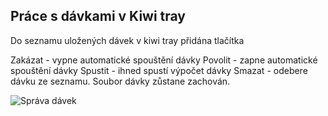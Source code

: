 ﻿---
categories: [kiwi]
layout: kiwi
---
 
## Práce s dávkami v Kiwi tray
Do seznamu uložených dávek v kiwi tray přidána tlačítka 

   Zakázat - vypne automatické spouštění dávky
   Povolit - zapne automatické spouštění dávky
   Spustit - ihned spustí výpočet dávky
   Smazat - odebere dávku ze seznamu. Soubor dávky zůstane zachován.
        
       
![Správa dávek]({{site.url}}/data/mszanidavek.PNG "Správa dávek")
 
